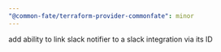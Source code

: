 ```yaml
---
"@common-fate/terraform-provider-commonfate": minor
---
```


add ability to link slack notifier to a slack integration via its ID
